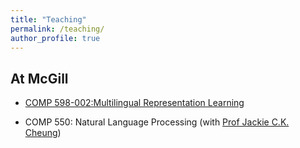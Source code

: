 ```yaml
---
title: "Teaching"
permalink: /teaching/
author_profile: true
---
```



## At McGill

* [COMP 598-002:Multilingual Representation Learning](https://sites.google.com/view/comp598-002-mrl/home)

* COMP 550: Natural Language Processing (with [Prof Jackie C.K. Cheung](https://www.cs.mcgill.ca/~jcheung/))

